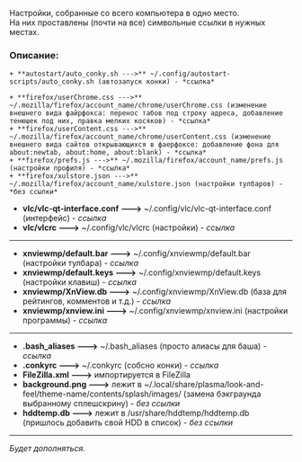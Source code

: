 Настройки, собранные со всего компьютера в одно место.  
На них проставлены (почти на все) символьные ссылки в нужных местах.


### Описание:
```
+ **autostart/auto_conky.sh --->** ~/.config/autostart-scripts/auto_conky.sh (автозапуск конки) - *ссылка*
```
```
+ **firefox/userChrome.css --->** ~/.mozilla/firefox/account_name/chrome/userChrome.css (изменение внешнего вида файрфокса: перенос табов под строку адреса, добавление тенюшек под них, правка мелких косяков) - *ссылка*
+ **firefox/userContent.css --->** ~/.mozilla/firefox/account_name/chrome/userContent.css (изменение внешнего вида сайтов открывающихся в фаерфоксе: добавление фона для about:newtab, about:home, about:blank) - *ссылка*
+ **firefox/prefs.js --->** ~/.mozilla/firefox/account_name/prefs.js (настройки профиля) - *ссылка*
+ **firefox/xulstore.json --->** ~/.mozilla/firefox/account_name/xulstore.json (настройки тулбаров) - *без ссылки*
```
+ **vlc/vlc-qt-interface.conf --->** ~/.config/vlc/vlc-qt-interface.conf (интерфейс) - *ссылка*
+ **vlc/vlcrc --->** ~/.config/vlc/vlcrc (настройки) - *ссылка*
---
+ **xnviewmp/default.bar --->** ~/.config/xnviewmp/default.bar (настройки тулбара) - *ссылка*
+ **xnviewmp/default.keys --->** ~/.config/xnviewmp/default.keys (настройки клавиш) - *ссылка*
+ **xnviewmp/XnView.db --->** ~/.config/xnviewmp/XnView.db (база для рейтингов, комментов и т.д.) - *ссылка*
+ **xnviewmp/xnview.ini --->** ~/.config/xnviewmp/xnview.ini (настройки программы) - *ссылка*
---
+ **.bash_aliases --->** ~/.bash_aliases (просто алиасы для баша) - *ссылка*
+ **.conkyrc --->** ~/.conkyrc (собсно конки) - *ссылка*
+ **FileZilla.xml --->** импортируется в FileZilla
+ **background.png --->** лежит в ~/.local/share/plasma/look-and-feel/theme-name/contents/splash/images/ (замена бэкграунда выбранному сплешскрину) - *без ссылки*
+ **hddtemp.db --->** лежит в /usr/share/hddtemp/hddtemp.db (пришлось добавить свой HDD в список) - *без ссылки*


-----
*Будет дополняться.*
